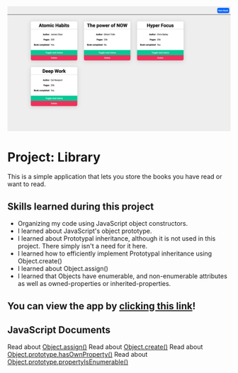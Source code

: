 ![Screen shot](./assets/images/screenShot.png)
# Project: Library
  This is a simple application that lets you store the books you have read or want to read.
## Skills learned during this project
- Organizing my code using JavaScript object constructors. 
- I learned about JavaScript's object prototype. 
- I learned about Prototypal inheritance, although it is not used in this project. There simply isn't a need for it here. 
- I learned how to efficiently implement Prototypal inheritance using Object.create() 
- I learned about Object.assign() 
- I learned that Objects have enumerable, and non-enumerable attributes as well as owned-properties or inherited-properties. 
## You can view the app by [clicking this link](https://bshowen.github.io/project-library/)!
## JavaScript Documents
Read about [Object.assign()](https://developer.mozilla.org/en-US/docs/Web/JavaScript/Reference/Global_Objects/Object/assign)
Read about [Object.create()](https://developer.mozilla.org/en-US/docs/Web/JavaScript/Reference/Global_Objects/Object/create)
Read about [Object.prototype.hasOwnProperty()](https://developer.mozilla.org/en-US/docs/Web/JavaScript/Reference/Global_Objects/Object/hasOwnProperty)
Read about [Object.prototype.propertyIsEnumerable()](https://developer.mozilla.org/en-US/docs/Web/JavaScript/Reference/Global_Objects/Object/propertyIsEnumerable)
